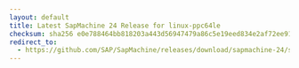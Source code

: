 ```yaml
---
layout: default
title: Latest SapMachine 24 Release for linux-ppc64le
checksum: sha256 e0e788464bb818203a443d56947479a86c5e19eed834e2af72ee91c687161f81
redirect_to:
  - https://github.com/SAP/SapMachine/releases/download/sapmachine-24/sapmachine-jre-24_linux-ppc64le_bin.tar.gz
---
```

